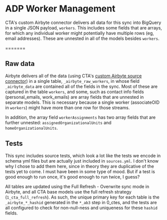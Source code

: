 # ADP Worker Management

CTA's custom Airbyte connector delivers all data for this sync into BigQuery in a single JSON payload, `workers`. This includes some fields that are arrays, for which any individual worker might potentially have multiple rows (eg, email addresses). These are unnested in all of the models besides `workers`.

=======

## Raw data

Airbyte delivers all of the data (using CTA's [custom Airbyte source connector](https://github.com/community-tech-alliance/airbyte-source-adp-worker-management)) in a single table, `_airbyte_raw_workers`, in whose field `_airbyte_data` are contained all of the fields in the sync. Most of these are captured in the table `workers`, and some, such as contact info fields (personal_emails, work_emails) are array fields that are unnested in separate models. This is necessary because a single worker (associateOID in `workers`) might have more than one row for those streams.

In addition, the array field `workerAssignments` has two array fields that are further unnested: `assignedOrganizationalUnits` and `homeOrganizationalUnits`.

## Tests

This sync includes source tests, which look a lot like the tests we encode in schema yml files but are actually just included in `sources.yml`. I don't know why I chose to add them here, since in theory they are duplicative of the tests yet to come. I must have been in some type of mood. But if a test is good enough to run once, it's good enough to run twice, I guess?

All tables are updated using the Full Refresh - Overwrite sync mode in Airbyte, and all CTA base models use the full refresh strategy (`1_cta_full_refresh`). As such, the unique primary key for each table is the `_airbyte_*_hashid` generated in the `*_ab3` step in 0_ctes, and the tests are all configured to check for non-null-ness and uniqueness for these `hashid` fields.